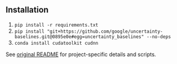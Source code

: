 
## Installation
1. `pip install -r requirements.txt`
2. `pip install "git+https://github.com/google/uncertainty-baselines.git@0895e0e#egg=uncertainty_baselines" --no-deps`
3. `conda install cudatoolkit cudnn`

See [original README](SGN-main/README.md) for project-specific details and scripts.